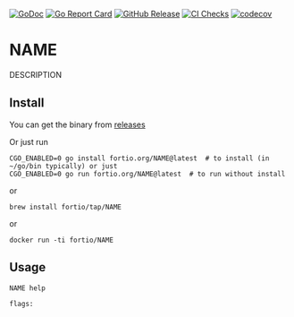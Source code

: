 [![GoDoc](https://godoc.org/fortio.org/NAME?status.svg)](https://pkg.go.dev/fortio.org/NAME)
[![Go Report Card](https://goreportcard.com/badge/fortio.org/NAME)](https://goreportcard.com/report/fortio.org/NAME)
[![GitHub Release](https://img.shields.io/github/release/fortio/NAME.svg?style=flat)](https://github.com/fortio/NAME/releases/)
[![CI Checks](https://github.com/fortio/NAME/actions/workflows/include.yml/badge.svg)](https://github.com/fortio/NAME/actions/workflows/include.yml)
[![codecov](https://codecov.io/github/fortio/NAME/graph/badge.svg?token=Yx6QaeQr1b)](https://codecov.io/github/fortio/NAME)

# NAME

DESCRIPTION

## Install
You can get the binary from [releases](https://github.com/fortio/NAME/releases)

Or just run
```
CGO_ENABLED=0 go install fortio.org/NAME@latest  # to install (in ~/go/bin typically) or just
CGO_ENABLED=0 go run fortio.org/NAME@latest  # to run without install
```

or
```
brew install fortio/tap/NAME
```

or
```
docker run -ti fortio/NAME
```


## Usage

```
NAME help

flags:
```
